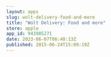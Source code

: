 ```yaml
---
layout: apps
slug: wolt-delivery-food-and-more
title: "Wolt Delivery: Food and more"
store: apple
app_id: 943905271
date: 2023-06-07T06:48:13Z
published: 2015-06-24T15:09:19Z
---
```

